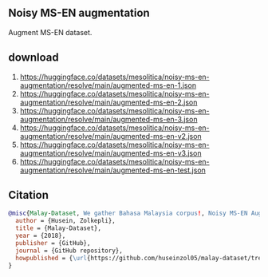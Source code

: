 ## Noisy MS-EN augmentation

Augment MS-EN dataset.

## download

1. https://huggingface.co/datasets/mesolitica/noisy-ms-en-augmentation/resolve/main/augmented-ms-en-1.json
2. https://huggingface.co/datasets/mesolitica/noisy-ms-en-augmentation/resolve/main/augmented-ms-en-2.json
3. https://huggingface.co/datasets/mesolitica/noisy-ms-en-augmentation/resolve/main/augmented-ms-en-3.json
4. https://huggingface.co/datasets/mesolitica/noisy-ms-en-augmentation/resolve/main/augmented-ms-en-v2.json
5. https://huggingface.co/datasets/mesolitica/noisy-ms-en-augmentation/resolve/main/augmented-ms-en-v3.json
6. https://huggingface.co/datasets/mesolitica/noisy-ms-en-augmentation/resolve/main/augmented-ms-en-test.json

## Citation

```bibtex
@misc{Malay-Dataset, We gather Bahasa Malaysia corpus!, Noisy MS-EN Augmentation,
  author = {Husein, Zolkepli},
  title = {Malay-Dataset},
  year = {2018},
  publisher = {GitHub},
  journal = {GitHub repository},
  howpublished = {\url{https://github.com/huseinzol05/malay-dataset/tree/master/translation/noisy-ms-en-augmentation}}
}
```